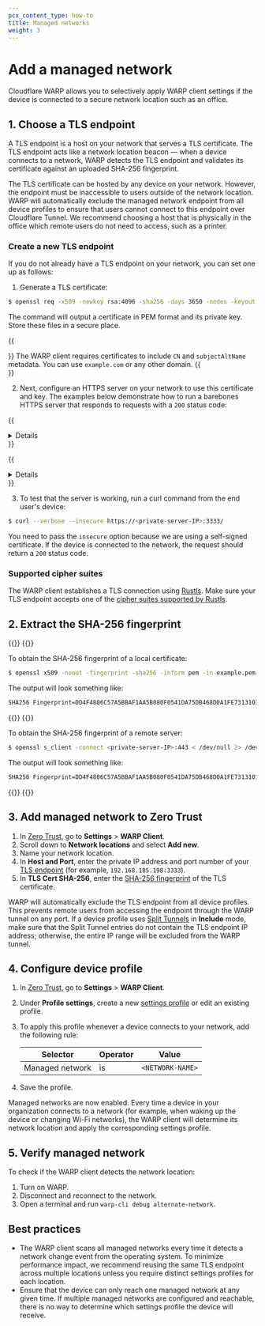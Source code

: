 ```yaml
---
pcx_content_type: how-to
title: Managed networks
weight: 3
---
```


# Add a managed network

Cloudflare WARP allows you to selectively apply WARP client settings if the device is connected to a secure network location such as an office.

## 1. Choose a TLS endpoint

A TLS endpoint is a host on your network that serves a TLS certificate. The TLS endpoint acts like a network location beacon — when a device connects to a network, WARP detects the TLS endpoint and validates its certificate against an uploaded SHA-256 fingerprint.

The TLS certificate can be hosted by any device on your network. However, the endpoint must be inaccessible to users outside of the network location. WARP will automatically exclude the managed network endpoint from all device profiles to ensure that users cannot connect to this endpoint over Cloudflare Tunnel. We recommend choosing a host that is physically in the office which remote users do not need to access, such as a printer.

### Create a new TLS endpoint

If you do not already have a TLS endpoint on your network, you can set one up as follows:

1. Generate a TLS certificate:

```sh
$ openssl req -x509 -newkey rsa:4096 -sha256 -days 3650 -nodes -keyout example.key -out example.pem -subj "/CN=example.com" -addext "subjectAltName=DNS:example.com"
```

The command will output a certificate in PEM format and its private key. Store these files in a secure place.

{{<Aside type="note">}}
The WARP client requires certificates to include `CN` and `subjectAltName` metadata. You can use `example.com` or any other domain.
{{</Aside>}}

2. Next, configure an HTTPS server on your network to use this certificate and key. The examples below demonstrate how to run a barebones HTTPS server that responds to requests with a `200` status code:

{{<details header="nginx in Docker">}}

To serve the TLS certificate from an nginx container in Docker:

1. Create an nginx configuration file called `nginx.conf`:

   ```txt
   ---
   filename: nginx.conf
   ---
   events {
   worker_connections  1024;
   }

   http {
      server {
         listen              443 ssl;
         ssl_certificate     /certs/example.pem;
         ssl_certificate_key /certs/example.key;
         location / {
               return 200;
         }
      }
   }
   ```

If needed, replace `/certs/example.pem` and `/certs/example.key` with the locations of your certificate and key.

2. Add the nginx image to your Docker compose file:

   ```yml
   ---
   filename: docker-compose.yml
   ---
   version: '3.3'
   services:
   nginx:
      image: nginx:latest
      ports:
         - 3333:443
      volumes:
         - ./nginx.conf:/etc/nginx/nginx.conf:ro
         - ./certs:/certs:ro
   ```

    If needed, replace `./nginx.conf` and `./certs` with the locations of your nginx configuration file and certificate.

3. Start the server:

   ```sh
   $ docker-compose up -d
   ```

{{</details>}}


{{<details header="Python">}}

{{<Aside type="warning">}}
This Python script is intended for a quick proof of concept (PoC) and should not be used in production environments.
{{</Aside>}}

To serve the TLS certificate using Python:

1. Create a Python 3 script called `myserver.py`:

   ```txt
   ---
   filename: myserver.py
   ---
   import ssl, http.server

   class BasicHandler(http.server.BaseHTTPRequestHandler):
         def do_GET(self):
            self.send_response(200)
            self.send_header('Content-type', 'text/html')
            self.end_headers()
            self.wfile.write(b'OK')
            return

   server = http.server.ThreadingHTTPServer(('0.0.0.0', 3333), BasicHandler)
   sslcontext = ssl.create_default_context(ssl.Purpose.CLIENT_AUTH)
   sslcontext.load_cert_chain(certfile='./example.pem', keyfile='./example.key')
   server.socket = sslcontext.wrap_socket(server.socket, server_side=True)
   server.serve_forever()
   ```

2. Run the script:

   ```sh
   $ python3 myserver.py
   ```

{{</details>}}

3. To test that the server is working, run a curl command from the end user's device:

```sh
$ curl --verbose --insecure https://<private-server-IP>:3333/
```

You need to pass the `insecure` option because we are using a self-signed certificate. If the device is connected to the network, the request should return a `200` status code.

### Supported cipher suites

The WARP client establishes a TLS connection using [Rustls](https://github.com/rustls/rustls). Make sure your TLS endpoint accepts one of the [cipher suites supported by Rustls](https://docs.rs/rustls/0.21.10/src/rustls/suites.rs.html#125-143).

## 2. Extract the SHA-256 fingerprint

{{<tabs labels="Local certificate | Remote server">}}
{{<tab label="local certificate" no-code="true">}}

To obtain the SHA-256 fingerprint of a local certificate:

```sh
$ openssl x509 -noout -fingerprint -sha256 -inform pem -in example.pem | tr -d :
```

The output will look something like:

```txt
SHA256 Fingerprint=DD4F4806C57A5BBAF1AA5B080F0541DA75DB468D0A1FE731310149500CCD8662
```

{{</tab>}}
{{<tab label="remote server" no-code="true">}}

To obtain the SHA-256 fingerprint of a remote server:

```sh
$ openssl s_client -connect <private-server-IP>:443 < /dev/null 2> /dev/null | openssl x509 -noout -fingerprint -sha256 | tr -d :
```

The output will look something like:

```txt
SHA256 Fingerprint=DD4F4806C57A5BBAF1AA5B080F0541DA75DB468D0A1FE731310149500CCD8662
```

{{</tab>}}
{{</tabs>}}

## 3. Add managed network to Zero Trust

1. In [Zero Trust](https://one.dash.cloudflare.com), go to **Settings** > **WARP Client**.
2. Scroll down to **Network locations** and select **Add new**.
3. Name your network location.
4. In **Host and Port**, enter the private IP address and port number of your [TLS endpoint](#create-a-new-tls-endpoint) (for example, `192.168.185.198:3333`).
5. In **TLS Cert SHA-256**, enter the [SHA-256 fingerprint](#2-extract-the-sha-256-fingerprint) of the TLS certificate.

WARP will automatically exclude the TLS endpoint from all device profiles. This prevents remote users from accessing the endpoint through the WARP tunnel on any port. If a device profile uses [Split Tunnels](/cloudflare-one/connections/connect-devices/warp/configure-warp/route-traffic/split-tunnels/) in **Include** mode, make sure that the Split Tunnel entries do not contain the TLS endpoint IP address; otherwise, the entire IP range will be excluded from the WARP tunnel.

## 4. Configure device profile

1. In [Zero Trust](https://one.dash.cloudflare.com), go to **Settings** > **WARP Client**.
2. Under **Profile settings**, create a new [settings profile](/cloudflare-one/connections/connect-devices/warp/configure-warp/device-profiles/) or edit an existing profile.
3. To apply this profile whenever a device connects to your network, add the following rule:

   | Selector        | Operator | Value            |
   | --------------- | -------- | ---------------- |
   | Managed network | is       | `<NETWORK-NAME>` |

4. Save the profile.

Managed networks are now enabled. Every time a device in your organization connects to a network (for example, when waking up the device or changing Wi-Fi networks), the WARP client will determine its network location and apply the corresponding settings profile.

## 5. Verify managed network

To check if the WARP client detects the network location:

1. Turn on WARP.
2. Disconnect and reconnect to the network.
3. Open a terminal and run `warp-cli debug alternate-network`.

## Best practices

- The WARP client scans all managed networks every time it detects a network change event from the operating system. To minimize performance impact, we recommend reusing the same TLS endpoint across multiple locations unless you require distinct settings profiles for each location.
- Ensure that the device can only reach one managed network at any given time. If multiple managed networks are configured and reachable, there is no way to determine which settings profile the device will receive.
